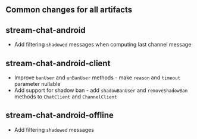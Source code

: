 ## Common changes for all artifacts

## stream-chat-android
- Add filtering `shadowed` messages when computing last channel message

## stream-chat-android-client
- Improve `banUser` and `unBanUser` methods - make `reason` and `timeout` parameter nullable
- Add support for shadow ban - add `shadowBanUser` and `removeShadowBan` methods to `ChatClient` and `ChannelClient`

## stream-chat-android-offline
- Add filtering `shadowed` messages
